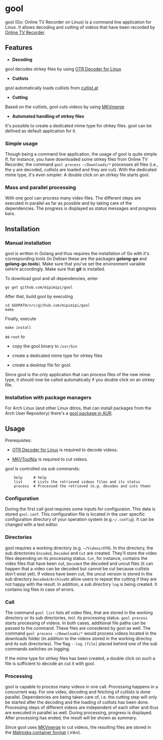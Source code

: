 # gool

gool (Go: Online TV Recorder on Linux) is a command line application for Linux. It allows decoding and cutting of videos that have been recorded by [Online TV Recorder](https://www.onlinetvrecorder.com/).

## Features

* **Decoding**

gool decodes otrkey files by using [OTR Decoder for Linux](http://www.onlinetvrecorder.com/downloads/otrdecoder-bin-linux-Ubuntu_8.04.2-x86_64-0.4.614.tar.bz2)

* **Cutlists**

gool automatically loads cutlists from [cutlist.at](http://cutlist.at)

* **Cutting**

Based on the cutlists, gool cuts videos by using [MKVmerge](https://mkvtoolnix.download/doc/mkvmerge.html)

* **Automated handling of otrkey files**

It's possible to create a dedicated mime type for otrkey files. gool can be defined as default application for it.

### Simple usage

Though being a command line application, the usage of gool is quite simple. If, for instance, you have downloaded some otrkey files from Online TV Recorder, the command `gool process ~/Downloads/*` processes all files (i.e., the y are decoded, cutlists are loaded and they are cut). With the dedicated mime type, it's even simpler: A double click on an otrkey file starts gool.

### Mass and parallel processing

With one gool can process many video files. The different steps are executed in parallel as far as possible and by taking care of the dependencies. The progress is displayed as status messages and progress bars.

## Installation

### Manual installation

gool is written in Golang and thus requires the installation of Go with it's corresponding tools (in Debian these are the packages **golang-go** and **golang-go.tools**). Make sure that you've set the environment variable `GOPATH` accordingly. Make sure that **git** is installed.

To download gool and all dependencies, enter

    go get github.com/mipimipi/gool

After that, build gool by executing

    cd $GOPATH/src/github.com/mipimipi/gool
    make

Finally, execute

    make install

as `root` to

* copy the gool binary to `/usr/bin`

* create a dedicated mime type for otrkey files

* create a desktop file for gool.

Since gool is the only application that can process files of the new mime type, it should now be called automatically if you double click on an otrkey file.

### Installation with package managers

For Arch Linux (and other Linux ditros, that can install packages from the Arch User Repository) there's a [gool package in AUR](https://aur.archlinux.org/packages/gool-git/).

## Usage

Prerequistes:

* [OTR Decoder for Linux](http://www.onlinetvrecorder.com/downloads/otrdecoder-bin-linux-Ubuntu_8.04.2-x86_64-0.4.614.tar.bz2) is required to decode videos.

* [MKVToolNix](https://mkvtoolnix.download/) is required to cut videos.

gool is controlled via sub commands:

        help     # help
        list     # Lists the retrieved videos files and its status
        process  # Processed the retrieved (e.g. decodes and cuts them)

### Configuration

During the first call gool requires some inputs for configuraion. This data is stored `gool.conf`. This configuration file is located in the user specific configuration directory of your operation system (e.g.`~/.config`). It can be changed with a text editor.

### Directories

gool requires a working directory (e.g. `~/Videos/OTR`). In this directory, the sub directories `Encoded`, `Decoded` and `Cut` are created. They'll store the video files depending on its processing status. `Cut`, for instance, contains the video files that have been cut, `Decoded` the decoded and uncut files (it can happen that a video can be decoded but cannot be cut because cutlists don't exist yet). If videos have been cut, the uncut version is stored in the sub directory `Decoded/Archive`to allow users to repeat the cutting if they are not happy with the result. In addition, a sub directory `log` is being created. It contains log files in case of errors.

### Call

The command `gool list` lists all video files, that are stored in the working directory or its sub directories, incl. its processing status. `gool process` starts processing of videos. In both cases, additional file paths can be passed to the command. These files are considered by gool as well. The command `gool process ~/Downloads/*` would process videos located in the downloads folder (in addition to the videos stored in the working directoy and its sub directories). The flag `--log [file]` placed behind one of the sub commands switches on logging.

If the mime type for otrkey files has been created, a double click on such a file is sufficient to decode an cut it with gool.

### Processing

gool is capable to process many videos in one call. Processing happens in a concurrent way. For one video, decoding and fetching of cutlists is done parallel. Dependencies are being taken care of, i.e. the cutting step will only be started after the decoding and the loading of cutlists has been done. Processing steps of different videos are independent of each other and thus are executed in parallel as well. During processing, progress is displayed. After processing has ended, the result will be shown as summary.

Since gool uses [MKVmerge](https://mkvtoolnix.download/doc/mkvmerge.html) to cut videos, the resulting files are stored in the [Matroska container format](https://en.wikipedia.org/wiki/Matroska) (.mkv).